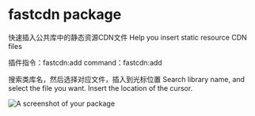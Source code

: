 # fastcdn package

快速插入公共库中的静态资源CDN文件
Help you insert static resource CDN files

插件指令：fastcdn:add
command：fastcdn:add

搜索类库名，然后选择对应文件，插入到光标位置
Search library name, and select the file you want. Insert the location of the cursor.

![A screenshot of your package](https://f.cloud.github.com/assets/69169/2290250/c35d867a-a017-11e3-86be-cd7c5bf3ff9b.gif)
